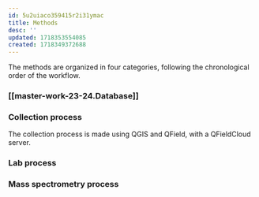 ```yaml
---
id: 5u2uiaco359415r2i31ymac
title: Methods
desc: ''
updated: 1718353554085
created: 1718349372688
---
```

The methods are organized in four categories, following the chronological order of the workflow.

### [[master-work-23-24.Database]]

### Collection process
The collection process is made using QGIS and QField, with a QFieldCloud server.

### Lab process
### Mass spectrometry process